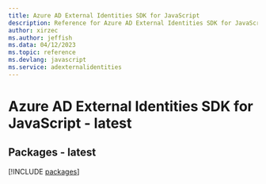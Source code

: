```yaml
---
title: Azure AD External Identities SDK for JavaScript
description: Reference for Azure AD External Identities SDK for JavaScript
author: xirzec
ms.author: jeffish
ms.data: 04/12/2023
ms.topic: reference
ms.devlang: javascript
ms.service: adexternalidentities
---
```

# Azure AD External Identities SDK for JavaScript - latest
## Packages - latest
[!INCLUDE [packages](ad-external-identities-index.md)]